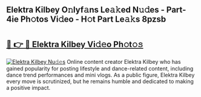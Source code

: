 ## Elektra Kilbey O𝚗lyf𝚊ns Le𝚊𝚔ed N𝚞𝚍es - Part-4ie Ph𝚘tos Vi𝚍eo - H𝚘t Part Le𝚊𝚔s 8pzsb

# <h2><a href="http://hf3i4jn.feru.top/?c=Elektra+Kilbey">🔗 👉 🔴 Elektra Kilbey Vi𝚍𝚎o Ph𝚘t𝚘𝚜</a></h2>

[![Elektra Kilbey Nu𝚍𝚎s](https://i.imgur.com/0TWrTi3.gif)](http://hf3i4jn.feru.top/?c=Elektra+Kilbey)
Online content creator Elektra Kilbey who has gained popularity for posting lifestyle and dance-related content, including dance trend performances and mini vlogs. As a public figure, Elektra Kilbey every move is scrutinized, but he remains humble and dedicated to making a positive impact. 

